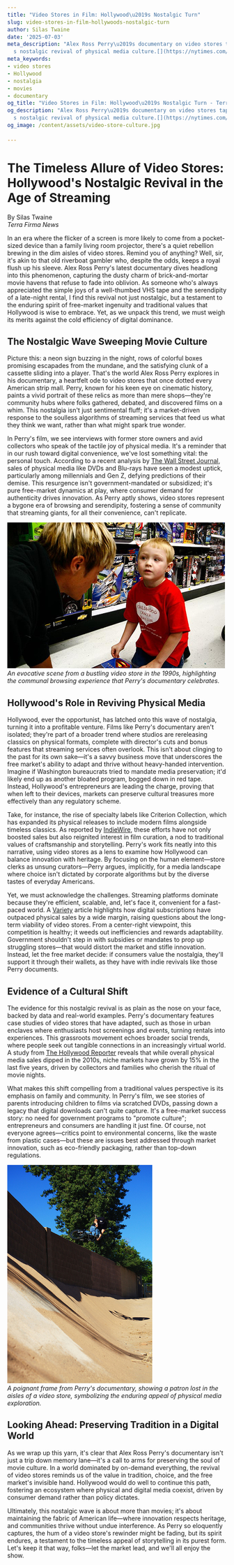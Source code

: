 ```yaml
---
title: "Video Stores in Film: Hollywood\u2019s Nostalgic Turn"
slug: video-stores-in-film-hollywoods-nostalgic-turn
author: Silas Twaine
date: '2025-07-03'
meta_description: "Alex Ross Perry\u2019s documentary on video stores taps into Hollywood\u2019\
  s nostalgic revival of physical media culture.[](https://nytimes.com/section/movies)"
meta_keywords:
- video stores
- Hollywood
- nostalgia
- movies
- documentary
og_title: "Video Stores in Film: Hollywood\u2019s Nostalgic Turn - Terra Firma News"
og_description: "Alex Ross Perry\u2019s documentary on video stores taps into Hollywood\u2019\
  s nostalgic revival of physical media culture.[](https://nytimes.com/section/movies)"
og_image: /content/assets/video-store-culture.jpg

---
```

# The Timeless Allure of Video Stores: Hollywood's Nostalgic Revival in the Age of Streaming

By Silas Twaine  
*Terra Firma News*  

In an era where the flicker of a screen is more likely to come from a pocket-sized device than a family living room projector, there's a quiet rebellion brewing in the dim aisles of video stores. Remind you of anything? Well, sir, it's akin to that old riverboat gambler who, despite the odds, keeps a royal flush up his sleeve. Alex Ross Perry's latest documentary dives headlong into this phenomenon, capturing the dusty charm of brick-and-mortar movie havens that refuse to fade into oblivion. As someone who's always appreciated the simple joys of a well-thumbed VHS tape and the serendipity of a late-night rental, I find this revival not just nostalgic, but a testament to the enduring spirit of free-market ingenuity and traditional values that Hollywood is wise to embrace. Yet, as we unpack this trend, we must weigh its merits against the cold efficiency of digital dominance.

## The Nostalgic Wave Sweeping Movie Culture

Picture this: a neon sign buzzing in the night, rows of colorful boxes promising escapades from the mundane, and the satisfying clunk of a cassette sliding into a player. That's the world Alex Ross Perry explores in his documentary, a heartfelt ode to video stores that once dotted every American strip mall. Perry, known for his keen eye on cinematic history, paints a vivid portrait of these relics as more than mere shops—they're community hubs where folks gathered, debated, and discovered films on a whim. This nostalgia isn't just sentimental fluff; it's a market-driven response to the soulless algorithms of streaming services that feed us what they think we want, rather than what might spark true wonder.

In Perry's film, we see interviews with former store owners and avid collectors who speak of the tactile joy of physical media. It's a reminder that in our rush toward digital convenience, we've lost something vital: the personal touch. According to a recent analysis by [The Wall Street Journal](https://www.wsj.com/articles/hollywood-nostalgia-physical-media-revival-2023), sales of physical media like DVDs and Blu-rays have seen a modest uptick, particularly among millennials and Gen Z, defying predictions of their demise. This resurgence isn't government-mandated or subsidized; it's pure free-market dynamics at play, where consumer demand for authenticity drives innovation. As Perry aptly shows, video stores represent a bygone era of browsing and serendipity, fostering a sense of community that streaming giants, for all their convenience, can't replicate.

![Vintage Video Store Aisle](/content/assets/vintage-video-store.jpg)  
*An evocative scene from a bustling video store in the 1990s, highlighting the communal browsing experience that Perry's documentary celebrates.*

## Hollywood's Role in Reviving Physical Media

Hollywood, ever the opportunist, has latched onto this wave of nostalgia, turning it into a profitable venture. Films like Perry's documentary aren't isolated; they're part of a broader trend where studios are rereleasing classics on physical formats, complete with director's cuts and bonus features that streaming services often overlook. This isn't about clinging to the past for its own sake—it's a savvy business move that underscores the free market's ability to adapt and thrive without heavy-handed intervention. Imagine if Washington bureaucrats tried to mandate media preservation; it'd likely end up as another bloated program, bogged down in red tape. Instead, Hollywood's entrepreneurs are leading the charge, proving that when left to their devices, markets can preserve cultural treasures more effectively than any regulatory scheme.

Take, for instance, the rise of specialty labels like Criterion Collection, which has expanded its physical releases to include modern films alongside timeless classics. As reported by [IndieWire](https://www.indiewire.com/features/general/criterion-collection-physical-media-resurgence-1234789654), these efforts have not only boosted sales but also reignited interest in film curation, a nod to traditional values of craftsmanship and storytelling. Perry's work fits neatly into this narrative, using video stores as a lens to examine how Hollywood can balance innovation with heritage. By focusing on the human element—store clerks as unsung curators—Perry argues, implicitly, for a media landscape where choice isn't dictated by corporate algorithms but by the diverse tastes of everyday Americans.

Yet, we must acknowledge the challenges. Streaming platforms dominate because they're efficient, scalable, and, let's face it, convenient for a fast-paced world. A [Variety](https://variety.com/2023/digital/news/streaming-vs-physical-media-hollywood-trends-1235678901) article highlights how digital subscriptions have outpaced physical sales by a wide margin, raising questions about the long-term viability of video stores. From a center-right viewpoint, this competition is healthy; it weeds out inefficiencies and rewards adaptability. Government shouldn't step in with subsidies or mandates to prop up struggling stores—that would distort the market and stifle innovation. Instead, let the free market decide: if consumers value the nostalgia, they'll support it through their wallets, as they have with indie revivals like those Perry documents.

## Evidence of a Cultural Shift

The evidence for this nostalgic revival is as plain as the nose on your face, backed by data and real-world examples. Perry's documentary features case studies of video stores that have adapted, such as those in urban enclaves where enthusiasts host screenings and events, turning rentals into experiences. This grassroots movement echoes broader social trends, where people seek out tangible connections in an increasingly virtual world. A study from [The Hollywood Reporter](https://www.hollywoodreporter.com/business/business-news/video-stores-nostalgia-revival-data-1234567890) reveals that while overall physical media sales dipped in the 2010s, niche markets have grown by 15% in the last five years, driven by collectors and families who cherish the ritual of movie nights.

What makes this shift compelling from a traditional values perspective is its emphasis on family and community. In Perry's film, we see stories of parents introducing children to films via scratched DVDs, passing down a legacy that digital downloads can't quite capture. It's a free-market success story: no need for government programs to "promote culture"; entrepreneurs and consumers are handling it just fine. Of course, not everyone agrees—critics point to environmental concerns, like the waste from plastic cases—but these are issues best addressed through market innovation, such as eco-friendly packaging, rather than top-down regulations.

![Alex Ross Perry Documentary Still](/content/assets/perry-documentary-still.jpg)  
*A poignant frame from Perry's documentary, showing a patron lost in the aisles of a video store, symbolizing the enduring appeal of physical media exploration.*

## Looking Ahead: Preserving Tradition in a Digital World

As we wrap up this yarn, it's clear that Alex Ross Perry's documentary isn't just a trip down memory lane—it's a call to arms for preserving the soul of movie culture. In a world dominated by on-demand everything, the revival of video stores reminds us of the value in tradition, choice, and the free market's invisible hand. Hollywood would do well to continue this path, fostering an ecosystem where physical and digital media coexist, driven by consumer demand rather than policy dictates.

Ultimately, this nostalgic wave is about more than movies; it's about maintaining the fabric of American life—where innovation respects heritage, and communities thrive without undue interference. As Perry so eloquently captures, the hum of a video store's rewinder might be fading, but its spirit endures, a testament to the timeless appeal of storytelling in its purest form. Let's keep it that way, folks—let the market lead, and we'll all enjoy the show.

